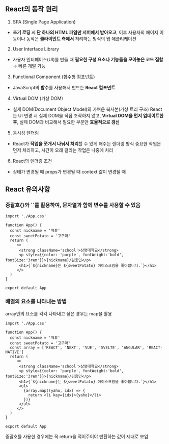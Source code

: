 ## React의 동작 원리

1. SPA (Single Page Application)

- **초기 로딩 시 단 하나의 HTML 파일만 서버에서 받아오고**,
  이후 사용자의 페이지 이동이나 동작은
  **클라이언트 측에서** 처리하는 방식의 웹 애플리케이션

2. User Interface Library

- 사용자 인터페이스(UI)를 만들 때 **필요한 구성 요소나 기능들을 모아놓은 코드 집합**
  → 빠른 개발 가능

3. Functional Component (함수형 컴포넌트)

- JavaScript의 **함수**를 사용해서 만드는 **React 컴포넌트**

4. Virtual DOM (가상 DOM)

- 실제 DOM(Document Object Model)의 가벼운 복사본(가상 트리 구조)
  React는 UI 변경 시 실제 DOM을 직접 조작하지 않고,
  **Virtual DOM을 먼저 업데이트한 후**, 실제 DOM과 비교해서 필요한 부분만
  **효율적으로 갱신**

5. 동시성 렌더링

- React가 **작업을 쪼개서 나눠서 처리**할 수 있게 해주는 렌더링 방식
  중요한 작업은 먼저 처리하고, 시간이 오래 걸리는 작업은 나중에 처리

6. React의 렌더링 조건

- 상태가 변경될 때
  props가 변경될 때
  context 값이 변경될 때

## React 유의사항

### 중괄호{}와 ``를 활용하여, 문자열과 함께 변수를 사용할 수 있음

```
import './App.css'

function App() {
  const nickname = '매튜'
  const sweetPotato = '고구마'
  return (
     <>
      <strong className='school'>상명대학교</strong>
      <p style={{color: 'purple', fontWeight:'bold', fontSize:'3rem'}}>{nickname}/김용민</p>
      <h1>{`${nickname}는 ${sweetPotato} 아이스크림을 좋아합니다.`}</h1>
     </>
  )
}

export default App
```

### 배열의 요소를 나타내는 방법

array안의 요소를 각각 나타내고 싶은 경우는 map을 활용

```
import './App.css'

function App() {
  const nickname = '매튜'
  const sweetPotato = '고구마'
  const array = ['REACT', 'NEXT', 'VUE', 'SVELTE', 'ANGULAR', 'REACT-NATIVE']
  return (
     <>
      <strong className='school'>상명대학교</strong>
      <p style={{color: 'purple', fontWeight:'bold', fontSize:'3rem'}}>{nickname}/김용민</p>
      <h1>{`${nickname}는 ${sweetPotato} 아이스크림을 좋아합니다.`}</h1>
      <ul>
        {array.map((yaho, idx) => {
          return <li key={idx}>{yaho}</li>
        })}
      </ul>
     </>
  )
}

export default App
```

중괄호를 사용한 경우에는 꼭 return을 적어주어야 반환하는 값이 제대로 보임
